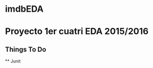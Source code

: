 # imdbEDA
Proyecto 1er cuatri EDA 2015/2016
=================================

Things To Do
-------------
** Junit